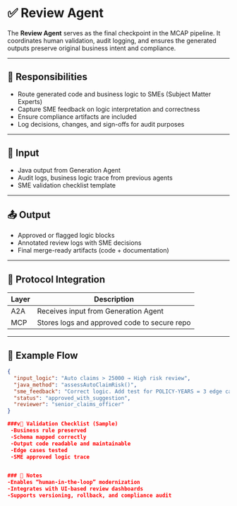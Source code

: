# ✅ Review Agent

The **Review Agent** serves as the final checkpoint in the MCAP pipeline. It coordinates human validation, audit logging, and ensures the generated outputs preserve original business intent and compliance.

---

## 🎯 Responsibilities

- Route generated code and business logic to SMEs (Subject Matter Experts)
- Capture SME feedback on logic interpretation and correctness
- Ensure compliance artifacts are included
- Log decisions, changes, and sign-offs for audit purposes

---

## 🧠 Input

- Java output from Generation Agent
- Audit logs, business logic trace from previous agents
- SME validation checklist template

---

## 📤 Output

- Approved or flagged logic blocks
- Annotated review logs with SME decisions
- Final merge-ready artifacts (code + documentation)

---

## 🔄 Protocol Integration

| Layer     | Description                                  |
|-----------|----------------------------------------------|
| A2A       | Receives input from Generation Agent         |
| MCP       | Stores logs and approved code to secure repo |

---

## 🧪 Example Flow

```json
{
  "input_logic": "Auto claims > 25000 → High risk review",
  "java_method": "assessAutoClaimRisk()",
  "sme_feedback": "Correct logic. Add test for POLICY-YEARS = 3 edge case.",
  "status": "approved_with_suggestion",
  "reviewer": "senior_claims_officer"
}

###v🧾 Validation Checklist (Sample)
 -Business rule preserved
 -Schema mapped correctly
 -Output code readable and maintainable
 -Edge cases tested
 -SME approved logic trace


### 📌 Notes
-Enables “human-in-the-loop” modernization
-Integrates with UI-based review dashboards
-Supports versioning, rollback, and compliance audit
